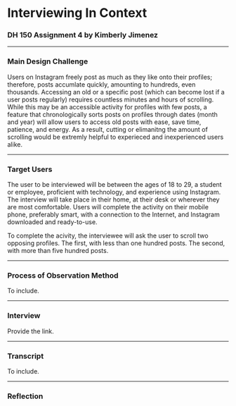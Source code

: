 # Interviewing In Context

### DH 150 Assignment 4 by Kimberly Jimenez

--- 
### Main Design Challenge

Users on Instagram freely post as much as they like onto their profiles; therefore, posts accumlate quickly, amounting to hundreds, even thousands. Accessing an old or a specific post (which can become lost if a user posts regularly) requires countless minutes and hours of scrolling. While this may be an accessible activity for profiles with few posts, a feature that chronologically sorts posts on profiles through dates (month and year) will allow users to access old posts with ease, save time, patience, and energy. As a result, cutting or elimanitng the amount of scrolling would be extremly helpful to experieced and inexperienced users alike.

---
### Target Users
 
The user to be interviewed will be between the ages of 18 to 29, a student or employee, proficient with technology, and experience using Instagram. The interview will take place in their home, at their desk or wherever they are most comfortable. Users will complete the activity on their mobile phone, preferably smart, with a connection to the Internet, and Instagram downloaded and ready-to-use.

To complete the acivity, the interviewee will ask the user to scroll two opposing profiles. The first, with less than one hundred posts. The second, with more than five hundred posts.

---
### Process of Observation Method

To include.

---
### Interview

Provide the link.

---
### Transcript

To include.

---
### Reflection
